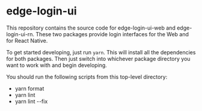 # edge-login-ui

This repository contains the source code for edge-login-ui-web and edge-login-ui-rn. These two packages provide login interfaces for the Web and for React Native.

To get started developing, just run `yarn`. This will install all the dependencies for both packages. Then just switch into whichever package directory you want to work with and begin developing.

You should run the following scripts from this top-level directory:

* yarn format
* yarn lint
* yarn lint --fix
